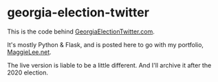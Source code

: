 # georgia-election-twitter
This is the code behind [GeorgiaElectionTwitter.com](http://www.georgiaelectiontwitter.com).

It's mostly Python & Flask, and is posted here to go with my portfolio, [MaggieLee.net](http://www.maggielee.net).

The live version is liable to be a little different. And I'll archive it after the 2020 election.
